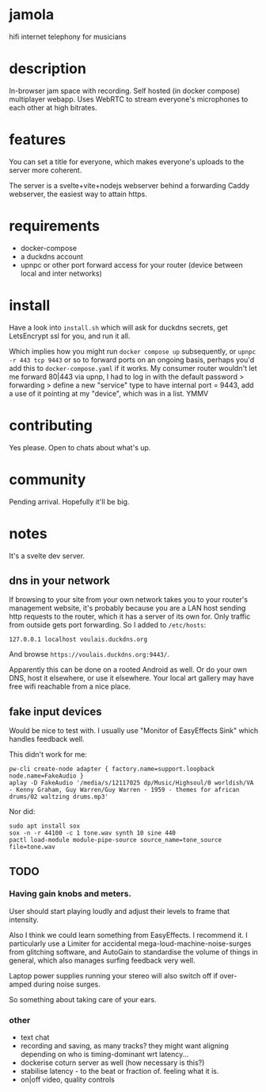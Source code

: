 # jamola

hifi internet telephony for musicians

# description

In-browser jam space with recording. Self hosted (in docker compose) multiplayer webapp. Uses WebRTC to stream everyone's microphones to each other at high bitrates.

# features

You can set a title for everyone, which makes everyone's uploads to the server more coherent.

The server is a svelte+vite+nodejs webserver behind a forwarding Caddy webserver, the easiest way to attain https.

# requirements

- docker-compose
- a duckdns account
- upnpc or other port forward access for your router (device between local and inter networks)

# install

Have a look into `install.sh` which will ask for duckdns secrets, get LetsEncrypt ssl for you, and run it all.

Which implies how you might run `docker compose up` subsequently, or `upnpc -r 443 tcp 9443` or so to forward ports on an ongoing basis, perhaps you'd add this to `docker-compose.yaml` if it works. My consumer router wouldn't let me forward 80|443 via upnp, I had to log in with the default password > forwarding > define a new "service" type to have internal port = 9443, add a use of it pointing at my "device", which was in a list. YMMV

# contributing

Yes please. Open to chats about what's up.

# community

Pending arrival. Hopefully it'll be big.

# notes

It's a svelte dev server.

## dns in your network

If browsing to your site from your own network takes you to your router's management website, it's probably because you are a LAN host sending http requests to the router, which it has a server of its own for. Only traffic from outside gets port forwarding. So I added to `/etc/hosts`:
```
127.0.0.1 localhost voulais.duckdns.org
```
And browse `https://voulais.duckdns.org:9443/`.

Apparently this can be done on a rooted Android as well. Or do your own DNS, host it elsewhere, or use it elsewhere. Your local art gallery may have free wifi reachable from a nice place.

## fake input devices

Would be nice to test with. I usually use "Monitor of EasyEffects Sink" which handles feedback well. 

This didn't work for me:
```
pw-cli create-node adapter { factory.name=support.loopback node.name=FakeAudio }
aplay -D FakeAudio '/media/s/12117025 dp/Music/Highsoul/0 worldish/VA - Kenny Graham, Guy Warren/Guy Warren - 1959 - themes for african drums/02 waltzing drums.mp3'
```

Nor did:
```
sudo apt install sox
sox -n -r 44100 -c 1 tone.wav synth 10 sine 440
pactl load-module module-pipe-source source_name=tone_source file=tone.wav
```

## TODO

### Having gain knobs and meters.

User should start playing loudly and adjust their levels
                                to frame that intensity.

Also I think we could learn something from EasyEffects.
I recommend it.
I particularly use a Limiter
 for accidental mega-loud-machine-noise-surges
     from glitching software,
and AutoGain
 to standardise the volume of things in general,
 which also manages surfing feedback very well.

 Laptop power supplies running your stereo
  will also switch off if over-amped
 during noise surges.

So something about taking care of your ears.

### other

 - text chat
 - recording and saving, as many tracks? they might want aligning depending on who is timing-dominant wrt latency...
 - dockerise coturn server as well (how necessary is this?)
 - stabilise latency - to the beat or fraction of. feeling what it is.
 - on|off video, quality controls

